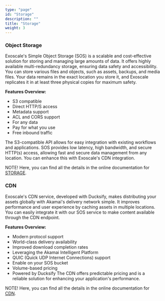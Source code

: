 ```yaml
---
type: "page"
id: "Storage"
description: ""
title: "Storage"
weight: 3
---
```



### Object Storage
Exoscale's Simple Object Storage (SOS) is a scalable and cost-effective solution for storing and managing large amounts of data. It offers highly available multi-redundancy storage, ensuring data safety and accessibility. You can store various files and objects, such as assets, backups, and media files. Your data remains in the exact location you store it, and Exoscale replicates it in at least three physical copies for maximum safety.

**Features Overview:**

- S3 compatible
- Direct HTTP/S access
- Metadata support
- ACL and CORS support
- For any data
- Pay for what you use
- Free inbound traffic

The S3-compatible API allows for easy integration with existing workflows and applications. SOS provides low latency, high bandwidth, and secure HTTP(s) access, allowing fast and secure data management from any location. You can enhance this with Exoscale's CDN integration.

NOTE! Here, you can find all the details in the online documentation for [STORAGE](https://community.exoscale.com/product/storage/).

### CDN
Exoscale's CDN service, developed with Ducksify, makes distributing your assets globally with Akamai's delivery network simple. It improves performance and user experience by caching assets in multiple locations. You can easily integrate it with our SOS service to make content available through the CDN endpoint.

**Features Overview:**

- Modern protocol support
- World-class delivery availability
- Improved download completion rates
- Leveraging the Akamai Intelligent Platform
- QUIC (Quick UDP Internet Connections) support
- Enable on your SOS bucket
- Volume-based pricing
- Powered by Ducksify
The CDN offers predictable pricing and is a reliable solution for enhancing your application's performance.

NOTE! Here, you can find all the details in the online documentation for [CDN](https://community.exoscale.com/product/networking/cdn/).